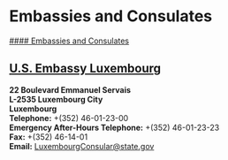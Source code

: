 # Embassies and Consulates

[#### Embassies and Consulates](javascript:void(0); "Embassies and Consulates")

## [U.S. Embassy Luxembourg](https://lu.usembassy.gov/)

**22 Boulevard Emmanuel Servais  
L-2535 Luxembourg City  
Luxembourg  
Telephone:** +(352) 46-01-23-00  
**Emergency After-Hours Telephone:** +(352) 46-01-23-23  
**Fax:** +(352) 46-14-01  
**Email:** [LuxembourgConsular@state.gov](mailto:LuxembourgConsular@state.gov)